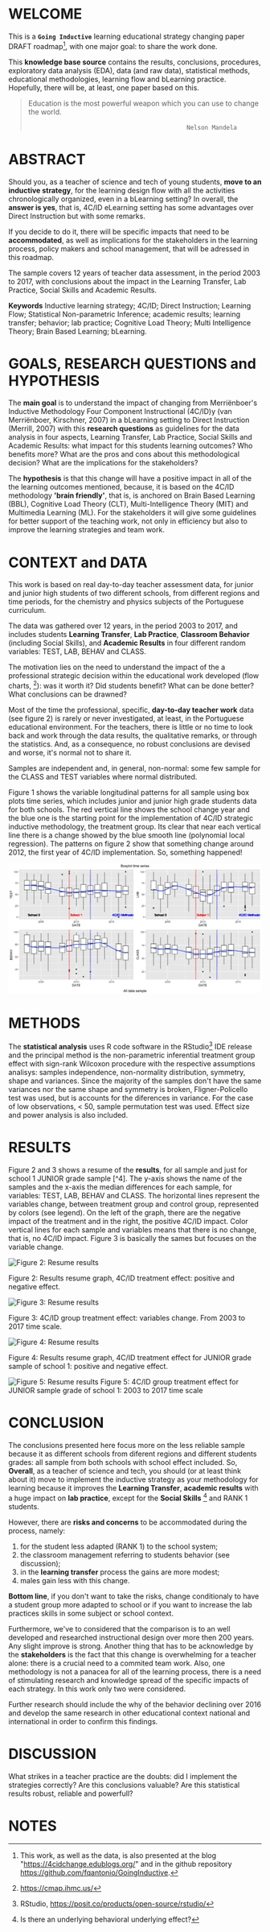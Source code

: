 # WELCOME

This is a **`Going Inductive`** learning educational strategy changing paper DRAFT roadmap[^readme-1], with one major goal: to share the work done. 

This **knowledge base source** contains the results, conclusions, procedures, exploratory data analysis (EDA), data (and raw data), statistical methods, educational methodologies, learning flow and bLearning practice. Hopefully, there will be, at least, one paper based on this.

[^readme-1]: This work, as well as the data, is also presented at the blog "<https://4cidchange.edublogs.org/>" and in the github repository <https://github.com/fqantonio/GoingInductive>.

>
> Education is the most powerful weapon which you can use to change the world. 
>
>                                                 Nelson Mandela


# ABSTRACT

Should you, as a teacher of science and tech of young students, **move to an inductive strategy**, for the learning design flow with all the activities chronologically organized, even in a bLearning setting? In overall, the **answer is yes**, that is, 4C/ID eLearning setting has some advantages over Direct Instruction but with some remarks. 

If you decide to do it, there will be specific impacts that need to be **accommodated**, as well as implications for the stakeholders in the learning process, policy makers and school management, that will be adressed in this roadmap. 

The sample covers 12 years of teacher data assessment, in the period 2003 to 2017, with conclusions about the impact in the Learning Transfer, Lab Practice, Social Skills and Academic Results. 

**Keywords** Inductive learning strategy; 4C/ID; Direct Instruction; Learning Flow; Statistical Non-parametric Inference; academic results; learning transfer; behavior; lab practice; Cognitive Load Theory; Multi Intelligence Theory; Brain Based Learning; bLearning.

# GOALS, RESEARCH QUESTIONS and HYPOTHESIS

The **main goal** is to understand the impact of changing from Merriënboer's Inductive Methodology Four Component Instructional (4C/ID)y (van Merriënboer, Kirschner, 2007) in a bLearning setting to Direct Instruction (Merrill, 2007) with this **research questions** as guidelines for the data analysis in four aspects, Learning Transfer, Lab Practice, Social Skills and Academic Results: what impact for this students learning outcomes? Who benefits more? What are the pros and cons about this methodological decision? What are the implications for the stakeholders?

The **hypothesis** is that this change will have a positive impact in all of the the learning outcomes mentioned, because, it is based on the 4C/ID methodology **'brain friendly'**, that is, is anchored on Brain Based Learning (BBL), Cognitive Load Theory (CLT), Multi-Intelligence Theory (MIT) and Multimedia Learning (ML). For the stakeholders it will give some guidelines for better support of the teaching work, not only in efficiency but also to improve the learning strategies and team work.

# CONTEXT and DATA

This work is based on real day-to-day teacher assessment data, for junior and junior high students of two different schools, from different regions and time periods, for the chemistry and physics subjects of the Portuguese curriculum. 

The data was gathered over 12 years, in the period 2003 to 2017, and includes students **Learning Transfer**, **Lab Practice**, **Classroom Behavior** (including Social Skills), and **Academic Results** in four different random variables: TEST, LAB, BEHAV and CLASS.

The motivation lies on the need to understand the impact of the a professional strategic decision within the educational work developed (flow charts, [^readme-2]): was it worth it? Did students benefit? What can be done better? What conclusions can be drawned? 

Most of the time the professional, specific, **day-to-day teacher work** data (see figure 2) is rarely or never investigated, at least, in the Portuguese educational environment. For the teachers, there is little or no time to look back and work through the data results, the qualitative remarks, or through the statistics. And, as a consequence, no robust conclusions are devised and worse, it's normal not to share it.

[^readme-2]: <https://cmap.ihmc.us/>

Samples are independent and, in general, non-normal: some few sample for the CLASS and TEST variables where normal distributed.

Figure 1 shows the variable longitudinal patterns for all sample using box plots time series, which includes junior and junior high grade students data for both schools. The red vertical line shows the school change year and the blue one is the starting point for the implementation of 4C/ID strategic inductive methodology, the treatment group. Its clear that near each vertical line there is a change showed by the blue smooth line (polynomial local regression). The patterns on figure 2 show that something change around 2012, the first year of 4C/ID implementation. So, something happened! 

![Figure 1: Boxplot time series](Images/BoxplotTimeSeries.png)

# METHODS

The **statistical analysis** uses R code software in the RStudio[^readme-3] IDE release and the principal method is the non-parametric inferential treatment group effect with sign-rank Wilcoxon procedure with the respective assumptions analisys: samples independence, non-normality distribution, symmetry, shape and variances. Since the majority of the samples don't have the same variances nor the same shape and symmetry is broken, Fligner-Policello test was used, but is accounts for the diferences in variance. For the case of low observations, < 50, sample permutation test was used. Effect size and power analysis is also included.

[^readme-3]: RStudio, <https://posit.co/products/open-source/rstudio/>

# RESULTS

Figure 2 and 3 shows a resume of the **results**, for all sample and just for  school 1 JUNIOR grade sample [^4]. The y-axis shows the name of the samples and the x-axis the median differences for each sample, for variables: TEST, LAB, BEHAV and CLASS. The horizontal lines represent the variables change, between treatment group and control group, represented by colors (see legend). On the left of the graph, there are the negative impact of the treatment and in the right, the positive 4C/ID impact. Color vertical lines for each sample and variables means that there is no change, that is, no 4C/ID impact. Figure 3 is basically the sames but focuses on the variable change.

![Figure 2: Resume results](Images/ResultsResume_allSample.png)

Figure 2: Results resume graph, 4C/ID treatment effect: positive and negative effect.

![Figure 3: Resume results](Images/ResultsResumeChange_allSample.png)

Figure 3: 4C/ID group treatment effect: variables change. From 2003 to 2017 time scale.

![Figure 4: Resume results](Images/ResultsResume_school1.png)

Figure 4: Results resume graph, 4C/ID treatment effect for JUNIOR grade sample of school 1: positive and negative effect.

![Figure 5: Resume results](Images/ResultsResumeChange_school1.png)
Figure 5: 4C/ID group treatment effect for JUNIOR sample grade of school 1: 2003 to 2017 time scale

[^readme-4]: this the best sample because it compares students from the same school and grade. So, it doesn't have the school effect nor the grade differences.

# CONCLUSION

The conclusions presented here focus more on the less reliable sample because it as different schools from diferent regions and different students grades: all sample from both schools with school effect included. So, **Overall**, as a teacher of science and tech, you should (or at least think about it) move to implement the inductive strategy as your methodology for learning because it improves the **Learning Transfer**, **academic results** with a huge impact on **lab practice**, except for the **Social Skills** [^readme-5] and RANK 1 students.

However, there are **risks and concerns** to be accommodated during the process, namely:
1. for the student less adapted (RANK 1) to the school system;
2. the classroom management referring to students behavior (see discussion);
3. in the **learning transfer** process the gains are more modest;
4. males gain less with this change.

[^readme-5]: Is there an underlying behavioral underlying effect?

**Bottom line**, if you don't want to take the risks, change conditionaly to have a student group more adapted to school or if you want to increase the lab practices skills in some subject or school context. 

Furthermore, we've to considered that the comparison is to an well developed and researched  instructional design over more then 200 years. Any slight improve is strong. Another thing that has to be acknowledge by the **stakeholders** is the fact that this change is overwhelming for a teacher alone: there is a crucial need to a commited team work. Also, one methodology is not a panacea for all of the learning process, there is a need of stimulating research and knowledge spread of the specific impacts of each strategy. In this work only two were considered.

Further research should include the why of the behavior declining over 2016 and develop the same research in other educational context national and international in order to confirm this findings. 

# DISCUSSION

What strikes in a teacher practice are the doubts: did I implement the strategies correctly? Are this conclusions valuable? Are this statistical results robust, reliable and powerfull?

# NOTES
